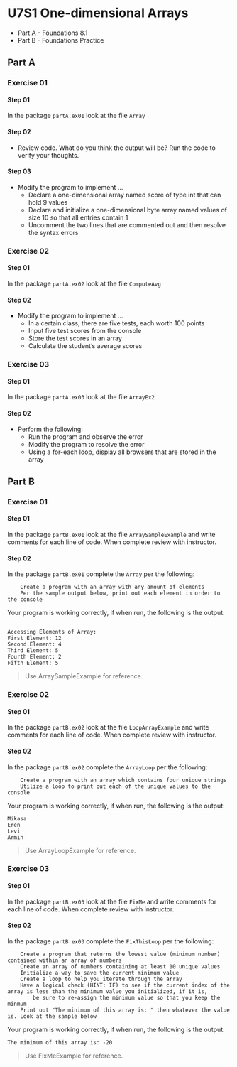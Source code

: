 # U7S1 One-dimensional Arrays

* Part A - Foundations 8.1
* Part B - Foundations Practice
## Part A

### Exercise 01

#### Step 01

In the package `partA.ex01` look at the file `Array` 

#### Step 02

* Review code. What do you think the output will be? Run the code to verify your thoughts.

#### Step 03
* Modify the program to implement …
  * Declare a one-dimensional array named score of type int that
  can hold 9 values
  * Declare and initialize a one-dimensional byte array named
  values of size 10 so that all entries contain 1
  * Uncomment the two lines that are commented out and then
  resolve the syntax errors

### Exercise 02

#### Step 01

In the package `partA.ex02` look at the file `ComputeAvg`

#### Step 02

* Modify the program to implement …
  *  In a certain class, there are five tests, each worth 100 points
  * Input five test scores from the console
  * Store the test scores in an array
  * Calculate the student’s average scores

### Exercise 03

#### Step 01

In the package `partA.ex03` look at the file `ArrayEx2`

#### Step 02

* Perform the following:
  * Run the program and observe the error
  * Modify the program to resolve the error
  * Using a for-each loop, display all browsers that are stored in
  the array

## Part B

### Exercise 01

#### Step 01

In the package `partB.ex01` look at the file `ArraySampleExample` and write comments for each line of code. When complete review with instructor.

#### Step 02

In the package `partB.ex01` complete the `Array` per the following:

        Create a program with an array with any amount of elements
        Per the sample output below, print out each element in order to the console

Your program is working correctly, if when run, the following is the output:
```

Accessing Elements of Array:
First Element: 12
Second Element: 4
Third Element: 5
Fourth Element: 2
Fifth Element: 5

```

> Use ArraySampleExample for reference.

### Exercise 02

#### Step 01

In the package `partB.ex02` look at the file `LoopArrayExample` and write comments for each line of code. When complete review with instructor.

#### Step 02

In the package `partB.ex02` complete the `ArrayLoop` per the following:

        Create a program with an array which contains four unique strings
        Utilize a loop to print out each of the unique values to the console

Your program is working correctly, if when run, the following is the output:
```
Mikasa
Eren
Levi
Armin

```

> Use ArrayLoopExample for reference.

### Exercise 03

#### Step 01

In the package `partB.ex03` look at the file `FixMe` and write comments for each line of code. When complete review with instructor.

#### Step 02

In the package `partB.ex03` complete the `FixThisLoop` per the following:

        Create a program that returns the lowest value (minimum number) contained within an array of numbers
        Create an array of numbers containing at least 10 unique values
        Initialize a way to save the current minimum value
        Create a loop to help you iterate through the array
        Have a logical check (HINT: IF) to see if the current index of the array is less than the minimum value you initialized, if it is,
            be sure to re-assign the minimum value so that you keep the minmum
        Print out "The minimum of this array is: " then whatever the value is. Look at the sample below

Your program is working correctly, if when run, the following is the output:
```
The minimum of this array is: -20

```

> Use FixMeExample for reference.